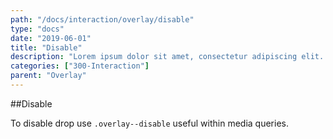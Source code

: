 ```yaml
---
path: "/docs/interaction/overlay/disable"
type: "docs"
date: "2019-06-01"
title: "Disable"
description: "Lorem ipsum dolor sit amet, consectetur adipiscing elit. Nunc tempus laoreet leo sit amet iaculis."
categories: ["300-Interaction"]
parent: "Overlay"
---
```


##Disable

To disable drop use `.overlay--disable` useful within media queries.

<demo>
  <demovanilla src="demos/inline/demos/overlay/disable">
  </demovanilla>
</demo>
